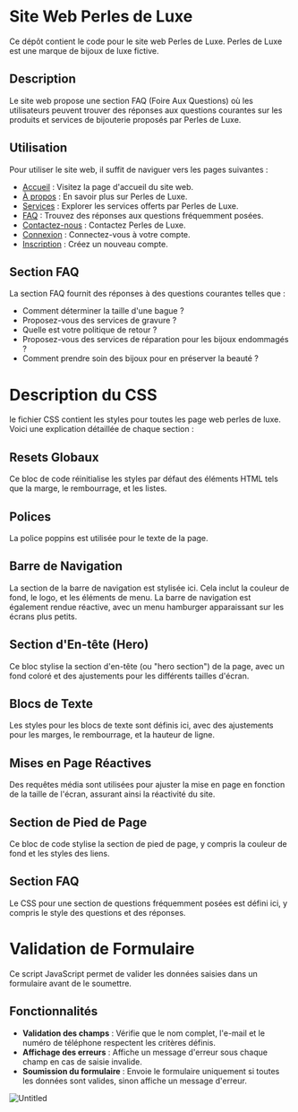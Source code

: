 # Site Web Perles de Luxe

Ce dépôt contient le code pour le site web Perles de Luxe. Perles de Luxe est une marque de bijoux de luxe fictive.

## Description

Le site web propose une section FAQ (Foire Aux Questions) où les utilisateurs peuvent trouver des réponses aux questions courantes sur les produits et services de bijouterie proposés par Perles de Luxe.

## Utilisation

Pour utiliser le site web, il suffit de naviguer vers les pages suivantes :

- [Accueil](index.html) : Visitez la page d'accueil du site web.
- [À propos](about.html) : En savoir plus sur Perles de Luxe.
- [Services](services.html) : Explorer les services offerts par Perles de Luxe.
- [FAQ](faq.html) : Trouvez des réponses aux questions fréquemment posées.
- [Contactez-nous](contact.html) : Contactez Perles de Luxe.
- [Connexion](register.html) : Connectez-vous à votre compte.
- [Inscription](signup.html) : Créez un nouveau compte.

## Section FAQ

La section FAQ fournit des réponses à des questions courantes telles que :

- Comment déterminer la taille d'une bague ?
- Proposez-vous des services de gravure ?
- Quelle est votre politique de retour ?
- Proposez-vous des services de réparation pour les bijoux endommagés ?
- Comment prendre soin des bijoux pour en préserver la beauté ?
  




# Description du CSS
le fichier CSS contient les styles pour toutes les page web perles de luxe. Voici une explication détaillée de chaque section :

## Resets Globaux
Ce bloc de code réinitialise les styles par défaut des éléments HTML tels que la marge, le rembourrage, et les listes.

## Polices
La police poppins est utilisée pour le texte de la page.

## Barre de Navigation
La section de la barre de navigation est stylisée ici. Cela inclut la couleur de fond, le logo, et les éléments de menu. La barre de navigation est également rendue réactive, avec un menu hamburger apparaissant sur les écrans plus petits.

## Section d'En-tête (Hero)
Ce bloc stylise la section d'en-tête (ou "hero section") de la page, avec un fond coloré et des ajustements pour les différents tailles d'écran.

## Blocs de Texte
Les styles pour les blocs de texte sont définis ici, avec des ajustements pour les marges, le rembourrage, et la hauteur de ligne.

## Mises en Page Réactives
Des requêtes média sont utilisées pour ajuster la mise en page en fonction de la taille de l'écran, assurant ainsi la réactivité du site.

## Section de Pied de Page
Ce bloc de code stylise la section de pied de page, y compris la couleur de fond et les styles des liens.

## Section FAQ
Le CSS pour une section de questions fréquemment posées est défini ici, y compris le style des questions et des réponses.


# Validation de Formulaire

Ce script JavaScript permet de valider les données saisies dans un formulaire avant de le soumettre.

## Fonctionnalités

- **Validation des champs** : Vérifie que le nom complet, l'e-mail et le numéro de téléphone respectent les critères définis.
- **Affichage des erreurs** : Affiche un message d'erreur sous chaque champ en cas de saisie invalide.
- **Soumission du formulaire** : Envoie le formulaire uniquement si toutes les données sont valides, sinon affiche un message d'erreur.



![Untitled](https://github.com/mekency/PerlesDeLuxeU3/assets/146897394/d0bd8803-6215-4992-9a54-b5388206dc9a)




